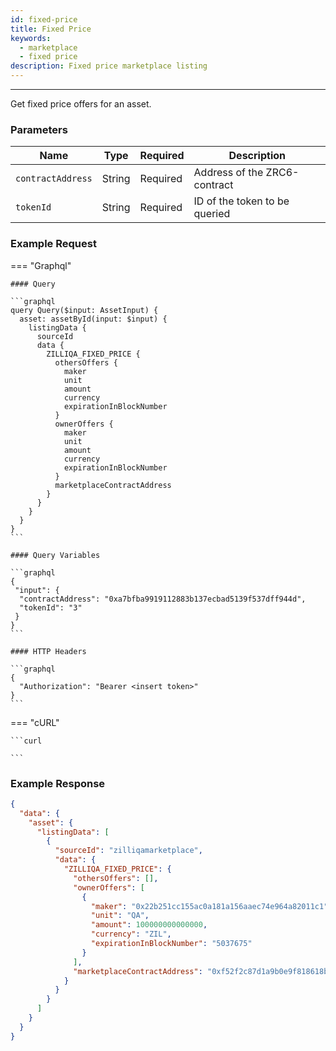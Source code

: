 ```yaml
---
id: fixed-price
title: Fixed Price
keywords:
  - marketplace
  - fixed price
description: Fixed price marketplace listing
---
```


---

Get fixed price offers for an asset.

### Parameters

| Name              | Type   | Required | Description                   |
| ----------------- | ------ | -------- | ----------------------------- |
| `contractAddress` | String | Required | Address of the ZRC6-contract  |
| `tokenId`         | String | Required | ID of the token to be queried |

### Example Request

=== "Graphql"

    #### Query

    ```graphql
    query Query($input: AssetInput) {
      asset: assetById(input: $input) {
        listingData {
          sourceId
          data {
            ZILLIQA_FIXED_PRICE {
              othersOffers {
                maker
                unit
                amount
                currency
                expirationInBlockNumber
              }
              ownerOffers {
                maker
                unit
                amount
                currency
                expirationInBlockNumber
              }
              marketplaceContractAddress
            }
          }
        }
      }
    }
    ```

    #### Query Variables

    ```graphql
    {
     "input": {
      "contractAddress": "0xa7bfba9919112883b137ecbad5139f537dff944d",
      "tokenId": "3"
     }
    }
    ```

    #### HTTP Headers

    ```graphql
    {
      "Authorization": "Bearer <insert token>"
    }
    ```

=== "cURL"

    ```curl

    ```

### Example Response

```json
{
  "data": {
    "asset": {
      "listingData": [
        {
          "sourceId": "zilliqamarketplace",
          "data": {
            "ZILLIQA_FIXED_PRICE": {
              "othersOffers": [],
              "ownerOffers": [
                {
                  "maker": "0x22b251cc155ac0a181a156aaec74e964a82011c1",
                  "unit": "QA",
                  "amount": 100000000000000,
                  "currency": "ZIL",
                  "expirationInBlockNumber": "5037675"
                }
              ],
              "marketplaceContractAddress": "0xf52f2c87d1a9b0e9f818618b78e2009baf222b2f"
            }
          }
        }
      ]
    }
  }
}
```
